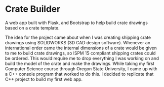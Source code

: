 # Crate Builder

A web app built with Flask, and Bootstrap to help build crate drawings based on a crate template.

The idea for the project came about when I was creating shipping crate drawings using SOLIDWORKS (3D CAD design software).  Whenever an international order came the internal dimensions of a crate would be given to me to build crate drawings, so ISPM 15 compliant shipping crates could be ordered.  This would require me to drop everything I was working on and build the model of the crate and make the drawings.  While taking my first Computer Science course through Oregon State University, I came up with a C++ console program that worked to do this.  I decided to replicate that C++ project to build my first web app.


